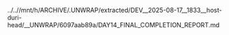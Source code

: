 ../..//mnt/h/ARCHIVE/.UNWRAP/extracted/DEV__2025-08-17__1833__host-duri-head/__UNWRAP/6097aab89a/DAY14_FINAL_COMPLETION_REPORT.md